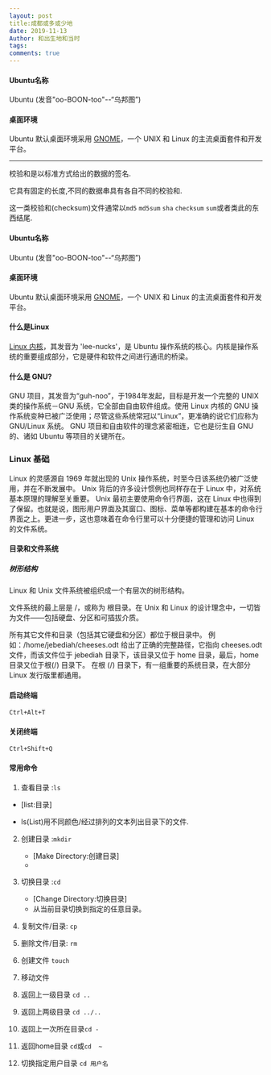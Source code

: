 ```yaml
---
layout: post
title:成都或多或少地
date: 2019-11-13
Author: 和出生地和当时
tags: 
comments: true
---
```


#### Ubuntu名称

Ubuntu  (发音"oo-BOON-too"--“乌邦图”) 

#### 桌面环境

Ubuntu 默认桌面环境采用 [GNOME](http://www.gnome.org/)，一个 UNIX 和 Linux 的主流桌面套件和开发平台。 

---

校验和是以标准方式给出的数据的签名.

它具有固定的长度,不同的数据串具有各自不同的校验和.

这一类校验和(checksum)文件通常以`md5`	`md5sum`	`sha`	`checksum`	`sum`或者类此的东西结尾.

#### Ubuntu名称

Ubuntu  (发音"oo-BOON-too"--“乌邦图”) 

#### 桌面环境

Ubuntu 默认桌面环境采用 [GNOME](http://www.gnome.org/)，一个 UNIX 和 Linux 的主流桌面套件和开发平台。 

#### 什么是Linux

[Linux 内核](http://www.kernel.org/)，其发音为 'lee-nucks'，是 Ubuntu 操作系统的核心。内核是操作系统的重要组成部分，它是硬件和软件之间进行通讯的桥梁。 

#### 什么是 GNU?

GNU 项目，其发音为“guh-noo”，于1984年发起，目标是开发一个完整的 UNIX 类的操作系统－GNU  系统，它全部由自由软件组成。使用 Linux 内核的 GNU 操作系统变种已被广泛使用；尽管这些系统常冠以“Linux”，更准确的说它们应称为  GNU/Linux 系统。 GNU 项目和自由软件的理念紧密相连，它也是衍生自 GNU 的、诸如 Ubuntu  等项目的关键所在。

### Linux 基础

Linux 的灵感源自 1969 年就出现的 Unix 操作系统，时至今日该系统仍被广泛使用，并在不断发展中。 Unix  背后的许多设计惯例也同样存在于 Linux 中，对系统基本原理的理解至关重要。 Unix 最初主要使用命令行界面，这在 Linux  中也得到了保留。也就是说，图形用户界面及其窗口、图标、菜单等都构建在基本的命令行界面之上。更进一步，这也意味着在命令行里可以十分便捷的管理和访问 Linux 的文件系统。

#### 目录和文件系统

##### 树形结构

Linux 和 Unix 文件系统被组织成一个有层次的树形结构。

文件系统的最上层是 /，或称为 根目录。在 Unix 和  Linux 的设计理念中，一切皆为文件——包括硬盘、分区和可插拔介质。

所有其它文件和目录（包括其它硬盘和分区）都位于根目录中。  例如：/home/jebediah/cheeses.odt 给出了正确的完整路径，它指向 cheeses.odt 文件，而该文件位于  jebediah 目录下，该目录又位于 home 目录，最后，home 目录又位于根(/) 目录下。 在根 (/)  目录下，有一组重要的系统目录，在大部分 Linux 发行版里都通用。



#### 启动终端

`Ctrl+Alt+T`

#### 关闭终端

`Ctrl+Shift+Q`

#### 常用命令

1. 查看目录 :`ls` 

  - [list:目录]

  - ls(List)用不同颜色/经过排列的文本列出目录下的文件.

2. 创建目录 :`mkdir` 

   - [Make Directory:创建目录]
   - 

3. 切换目录 :`cd` 

   - [Change Directory:切换目录]	
   - 从当前⽬录切换到指定的任意⽬录。		

4. 复制文件/目录: `cp`

5. 删除文件/目录: `rm`

6. 创建文件  `touch`

7. 移动文件

8. 返回上一级目录 `cd ..`

9. 返回上两级目录 `cd ../..`

10. 返回上一次所在目录`cd -`

11. 返回home目录 `cd`或`cd  ~`

12. 切换指定用户目录 `cd 用户名`


